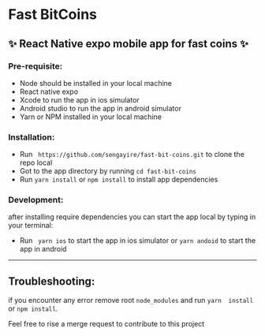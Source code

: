 # Fast BitCoins

## ✨ React Native expo mobile app for fast coins ✨

### Pre-requisite:

- Node should be installed in your local machine
- React native expo
- Xcode to run the app in ios simulator
- Android studio to run the app in android simulator
- Yarn or NPM installed in your local machine

### Installation:

- Run ` https://github.com/sengayire/fast-bit-coins.git` to clone the repo local
- Got to the app directory by running `cd fast-bit-coins`
- Run `yarn install` or `npm install` to install app dependencies

### Development:

after installing require dependencies you can start the app local by typing in your terminal:

- Run ` yarn ios` to start the app in ios simulator or `yarn andoid` to start the app in android

---

## Troubleshooting:

if you encounter any error remove root `node_modules` and run `yarn  install` or `npm install`.

Feel free to rise a merge request to contribute to this project
